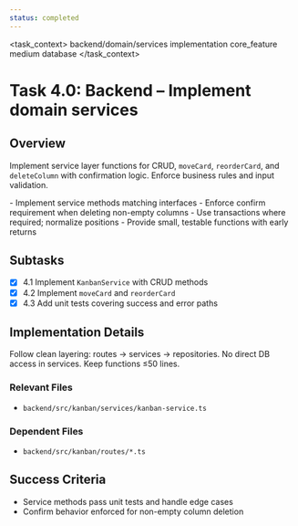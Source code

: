 ```yaml
---
status: completed
---
```


<task_context>
<domain>backend/domain/services</domain>
<type>implementation</type>
<scope>core_feature</scope>
<complexity>medium</complexity>
<dependencies>database</dependencies>
</task_context>

# Task 4.0: Backend – Implement domain services

## Overview

Implement service layer functions for CRUD, `moveCard`, `reorderCard`, and `deleteColumn` with confirmation logic. Enforce business rules and input validation.

<requirements>
- Implement service methods matching interfaces
- Enforce confirm requirement when deleting non-empty columns
- Use transactions where required; normalize positions
- Provide small, testable functions with early returns
</requirements>

## Subtasks

- [x] 4.1 Implement `KanbanService` with CRUD methods
- [x] 4.2 Implement `moveCard` and `reorderCard`
- [x] 4.3 Add unit tests covering success and error paths

## Implementation Details

Follow clean layering: routes → services → repositories. No direct DB access in services. Keep functions ≤50 lines.

### Relevant Files

- `backend/src/kanban/services/kanban-service.ts`

### Dependent Files

- `backend/src/kanban/routes/*.ts`

## Success Criteria

- Service methods pass unit tests and handle edge cases
- Confirm behavior enforced for non-empty column deletion
